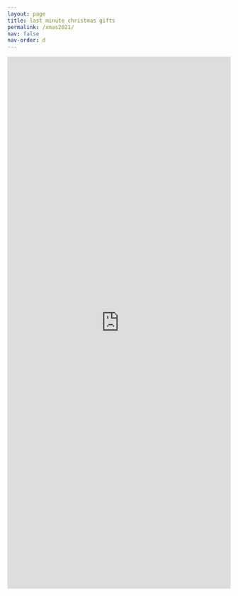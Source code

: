 ```yaml
---
layout: page
title: last minute christmas gifts
permalink: /xmas2021/
nav: false
nav-order: d
---
```

<iframe src="https://hf.space/gradioiframe/luisoala/glide-test/+" onload='javascript:(function(o){o.style.height=o.contentWindow.document.body.scrollHeight+"px";}(this));' style="height:1200px;width:100%;border:none;overflow:hidden;"></iframe>
